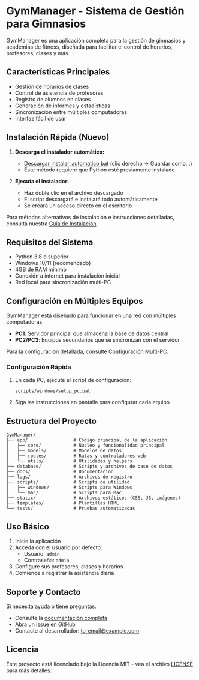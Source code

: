 # GymManager - Sistema de Gestión para Gimnasios

GymManager es una aplicación completa para la gestión de gimnasios y academias de fitness, diseñada para facilitar el control de horarios, profesores, clases y más.

## Características Principales

- Gestión de horarios de clases
- Control de asistencia de profesores
- Registro de alumnos en clases
- Generación de informes y estadísticas
- Sincronización entre múltiples computadoras
- Interfaz fácil de usar

## Instalación Rápida (Nuevo)

1. **Descarga el instalador automático:**
   - [Descargar instalar_automatico.bat](https://raw.githubusercontent.com/alesierraalta/AppClasesO2/main/scripts/windows/instalar_automatico.bat) (clic derecho → Guardar como...)
   - Este método requiere que Python esté previamente instalado

2. **Ejecuta el instalador:**
   - Haz doble clic en el archivo descargado
   - El script descargará e instalará todo automáticamente
   - Se creará un acceso directo en el escritorio

Para métodos alternativos de instalación e instrucciones detalladas, consulta nuestra [Guía de Instalación](docs/INSTALACION.md).

## Requisitos del Sistema

- Python 3.8 o superior
- Windows 10/11 (recomendado)
- 4GB de RAM mínimo
- Conexión a internet para instalación inicial
- Red local para sincronización multi-PC

## Configuración en Múltiples Equipos

GymManager está diseñado para funcionar en una red con múltiples computadoras:

- **PC1**: Servidor principal que almacena la base de datos central
- **PC2/PC3**: Equipos secundarios que se sincronizan con el servidor

Para la configuración detallada, consulte [Configuración Multi-PC](docs/README_MULTIPC.md).

### Configuración Rápida

1. En cada PC, ejecute el script de configuración:
   ```
   scripts/windows/setup_pc.bat
   ```

2. Siga las instrucciones en pantalla para configurar cada equipo

## Estructura del Proyecto

```
GymManager/
├── app/                 # Código principal de la aplicación
│   ├── core/            # Núcleo y funcionalidad principal
│   ├── models/          # Modelos de datos
│   ├── routes/          # Rutas y controladores web
│   └── utils/           # Utilidades y helpers
├── database/            # Scripts y archivos de base de datos
├── docs/                # Documentación
├── logs/                # Archivos de registro
├── scripts/             # Scripts de utilidad
│   ├── windows/         # Scripts para Windows
│   └── mac/             # Scripts para Mac
├── static/              # Archivos estáticos (CSS, JS, imágenes)
├── templates/           # Plantillas HTML
└── tests/               # Pruebas automatizadas
```

## Uso Básico

1. Inicie la aplicación
2. Acceda con el usuario por defecto:
   - Usuario: `admin`
   - Contraseña: `admin`
3. Configure sus profesores, clases y horarios
4. Comience a registrar la asistencia diaria

## Soporte y Contacto

Si necesita ayuda o tiene preguntas:

- Consulte la [documentación completa](docs/)
- Abra un [issue en GitHub](https://github.com/tu-usuario/gymmanager/issues)
- Contacte al desarrollador: [tu-email@example.com](mailto:tu-email@example.com)

## Licencia

Este proyecto está licenciado bajo la Licencia MIT - vea el archivo [LICENSE](LICENSE) para más detalles. 